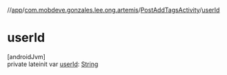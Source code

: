 //[app](../../../index.md)/[com.mobdeve.gonzales.lee.ong.artemis](../index.md)/[PostAddTagsActivity](index.md)/[userId](user-id.md)

# userId

[androidJvm]\
private lateinit var [userId](user-id.md): [String](https://kotlinlang.org/api/latest/jvm/stdlib/kotlin/-string/index.html)
